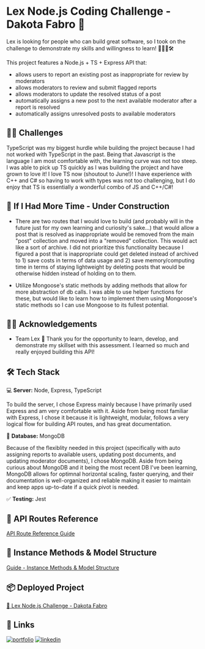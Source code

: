 # Lex Node.js Coding Challenge - Dakota Fabro 🌈

Lex is looking for people who can build great software, so I took on the challenge to demonstrate my skills and willingness to learn! 🧠💪🏽🛠

This project features a Node.js + TS + Express API that:

- allows users to report an existing post as inappropriate for review by moderators
- allows moderators to review and submit flagged reports
- allows moderators to update the resolved status of a post
- automatically assigns a new post to the next available moderator after a report is resolved
- automatically assigns unresolved posts to available moderators

## 💪🏽 Challenges

TypeScript was my biggest hurdle while building the project because I had not worked with TypeScript in the past. Being that Javascript is the language I am most comfortable with, the learning curve was not too steep. I was able to pick up TS quickly as I was building the project and have grown to love it! I love TS now (shoutout to June!)! I have experience with C++ and C# so having to work with types was not too challenging, but I do enjoy that TS is essentially a wonderful combo of JS and C++/C#!

## 🚧 If I Had More Time - Under Construction

- There are two routes that I would love to build (and probably will in the future just for my own learning and curiosity's sake...) that would allow a post that is resolved as inappropriate would be removed from the main "post" collection and moved into a "removed" collection. This would act like a sort of archive. I did not prioritize this functionality because I figured a post that is inappropriate could get deleted instead of archived to 1) save costs in terms of data usage and 2) save memory/computing time in terms of staying lightweight by deleting posts that would be otherwise hidden instead of holding on to them.

- Utilize Mongoose's static methods by adding methods that allow for more abstraction of db calls. I was able to use helper functions for these, but would like to learn how to implement them using Mongoose's static methods so I can use Mongoose to its fullest potential.

## 👏🏽 Acknowledgements

- Team Lex 🌈 Thank you for the opportunity to learn, develop, and demonstrate my skillset with this assessment. I learned so much and really enjoyed building this API!

## 🛠 Tech Stack

💻 **Server:** Node, Express, TypeScript

To build the server, I chose Express mainly because I have primarily used Express and am very comfortable with it. Aside from being most familiar with Express, I chose it because it is lightweight, modular, follows a very logical flow for building API routes, and has great documentation.

🌿 **Database:** MongoDB

Because of the flexiblity needed in this project (specifically with auto assigning reports to available users, updating post documents, and updating moderator documents), I chose MongoDB. Aside from being curious about MongoDB and it being the most recent DB I've been learning, MongoDB allows for optimnal horizontal scaling, faster querying, and their documentation is well-organized and reliable making it easier to maintain and keep apps up-to-date if a quick pivot is needed.

✅ **Testing:** Jest

## 🚕 API Routes Reference

[API Route Reference Guide](./docs/API_ROUTES.md)

## 🫡 Instance Methods & Model Structure

[Guide - Instance Methods & Model Structure](./docs/MODEL_STRUCTURES.md)

## 📦 Deployed Project

[🌈 Lex Node.js Challenge - Dakota Fabro]()

## 🔗 Links

[![portfolio](https://img.shields.io/badge/my_portfolio-000?style=for-the-badge&logo=ko-fi&logoColor=white)](https://dakotafabro.dev/)
[![linkedin](https://img.shields.io/badge/linkedin-0A66C2?style=for-the-badge&logo=linkedin&logoColor=white)](https://www.linkedin.com/in/dakotafabro/)
